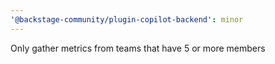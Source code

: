 ```yaml
---
'@backstage-community/plugin-copilot-backend': minor
---
```


Only gather metrics from teams that have 5 or more members
